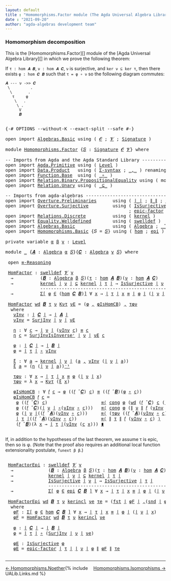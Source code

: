 ```yaml
---
layout: default
title : "Homomorphisms.Factor module (The Agda Universal Algebra Library)"
date : "2021-09-20"
author: "agda-algebras development team"
---
```


### <a id="homomorphism-decomposition">Homomorphism decomposition</a>

This is the [Homomorphisms.Factor][] module of the [Agda Universal Algebra Library][] in which we prove the following theorem:

If `τ : hom 𝑨 𝑩`, `ν : hom 𝑨 𝑪`, `ν` is surjective, and `ker ν ⊆ ker τ`, then there exists `φ : hom 𝑪 𝑩` such that `τ = φ ∘ ν` so the following diagram commutes:

```
𝑨 --- ν ->> 𝑪
 \         .
  \       .
   τ     φ
    \   .
     \ .
      V
      𝑩
```

<pre class="Agda">

<a id="632" class="Symbol">{-#</a> <a id="636" class="Keyword">OPTIONS</a> <a id="644" class="Pragma">--without-K</a> <a id="656" class="Pragma">--exact-split</a> <a id="670" class="Pragma">--safe</a> <a id="677" class="Symbol">#-}</a>

<a id="682" class="Keyword">open</a> <a id="687" class="Keyword">import</a> <a id="694" href="Algebras.Basic.html" class="Module">Algebras.Basic</a> <a id="709" class="Keyword">using</a> <a id="715" class="Symbol">(</a> <a id="717" href="Algebras.Basic.html#1130" class="Generalizable">𝓞</a> <a id="719" class="Symbol">;</a> <a id="721" href="Algebras.Basic.html#1132" class="Generalizable">𝓥</a> <a id="723" class="Symbol">;</a> <a id="725" href="Algebras.Basic.html#3858" class="Function">Signature</a> <a id="735" class="Symbol">)</a>

<a id="738" class="Keyword">module</a> <a id="745" href="Homomorphisms.Factor.html" class="Module">Homomorphisms.Factor</a> <a id="766" class="Symbol">{</a><a id="767" href="Homomorphisms.Factor.html#767" class="Bound">𝑆</a> <a id="769" class="Symbol">:</a> <a id="771" href="Algebras.Basic.html#3858" class="Function">Signature</a> <a id="781" href="Algebras.Basic.html#1130" class="Generalizable">𝓞</a> <a id="783" href="Algebras.Basic.html#1132" class="Generalizable">𝓥</a><a id="784" class="Symbol">}</a> <a id="786" class="Keyword">where</a>

<a id="793" class="Comment">-- Imports from Agda and the Agda Standard Library ---------------------------------------</a>
<a id="884" class="Keyword">open</a> <a id="889" class="Keyword">import</a> <a id="896" href="Agda.Primitive.html" class="Module">Agda.Primitive</a> <a id="911" class="Keyword">using</a> <a id="917" class="Symbol">(</a> <a id="919" href="Agda.Primitive.html#597" class="Postulate">Level</a> <a id="925" class="Symbol">)</a>
<a id="927" class="Keyword">open</a> <a id="932" class="Keyword">import</a> <a id="939" href="Data.Product.html" class="Module">Data.Product</a>   <a id="954" class="Keyword">using</a> <a id="960" class="Symbol">(</a> <a id="962" href="Data.Product.html#916" class="Function">Σ-syntax</a> <a id="971" class="Symbol">;</a> <a id="973" href="Agda.Builtin.Sigma.html#236" class="InductiveConstructor Operator">_,_</a> <a id="977" class="Symbol">)</a> <a id="979" class="Keyword">renaming</a> <a id="988" class="Symbol">(</a><a id="989" href="Agda.Builtin.Sigma.html#252" class="Field">proj₁</a> <a id="995" class="Symbol">to</a> <a id="998" class="Field">fst</a> <a id="1002" class="Symbol">;</a> <a id="1004" href="Agda.Builtin.Sigma.html#264" class="Field">proj₂</a> <a id="1010" class="Symbol">to</a> <a id="1013" class="Field">snd</a><a id="1016" class="Symbol">)</a>
<a id="1018" class="Keyword">open</a> <a id="1023" class="Keyword">import</a> <a id="1030" href="Function.Base.html" class="Module">Function.Base</a>  <a id="1045" class="Keyword">using</a> <a id="1051" class="Symbol">(</a> <a id="1053" href="Function.Base.html#1031" class="Function Operator">_∘_</a> <a id="1057" class="Symbol">)</a>
<a id="1059" class="Keyword">open</a> <a id="1064" class="Keyword">import</a> <a id="1071" href="Relation.Binary.PropositionalEquality.html" class="Module">Relation.Binary.PropositionalEquality</a> <a id="1109" class="Keyword">using</a> <a id="1115" class="Symbol">(</a> <a id="1117" class="Keyword">module</a> <a id="1124" href="Relation.Binary.PropositionalEquality.Core.html#2708" class="Module">≡-Reasoning</a> <a id="1136" class="Symbol">;</a> <a id="1138" href="Agda.Builtin.Equality.html#151" class="Datatype Operator">_≡_</a> <a id="1142" class="Symbol">;</a> <a id="1144" href="Relation.Binary.PropositionalEquality.Core.html#1130" class="Function">cong</a> <a id="1149" class="Symbol">)</a>
<a id="1151" class="Keyword">open</a> <a id="1156" class="Keyword">import</a> <a id="1163" href="Relation.Unary.html" class="Module">Relation.Unary</a> <a id="1178" class="Keyword">using</a> <a id="1184" class="Symbol">(</a> <a id="1186" href="Relation.Unary.html#1742" class="Function Operator">_⊆_</a> <a id="1190" class="Symbol">)</a>

<a id="1193" class="Comment">-- Imports from agda-algebras --------------------------------------------------------------</a>
<a id="1286" class="Keyword">open</a> <a id="1291" class="Keyword">import</a> <a id="1298" href="Overture.Preliminaries.html" class="Module">Overture.Preliminaries</a>      <a id="1326" class="Keyword">using</a> <a id="1332" class="Symbol">(</a> <a id="1334" href="Overture.Preliminaries.html#4383" class="Function Operator">∣_∣</a> <a id="1338" class="Symbol">;</a> <a id="1340" href="Overture.Preliminaries.html#4421" class="Function Operator">∥_∥</a> <a id="1344" class="Symbol">;</a> <a id="1346" href="Overture.Preliminaries.html#5086" class="Function Operator">_⁻¹</a> <a id="1350" class="Symbol">)</a>
<a id="1352" class="Keyword">open</a> <a id="1357" class="Keyword">import</a> <a id="1364" href="Overture.Surjective.html" class="Module">Overture.Surjective</a>         <a id="1392" class="Keyword">using</a> <a id="1398" class="Symbol">(</a> <a id="1400" href="Overture.Surjective.html#1391" class="Function">IsSurjective</a> <a id="1413" class="Symbol">;</a> <a id="1415" href="Overture.Surjective.html#1645" class="Function">SurjInv</a> <a id="1423" class="Symbol">;</a> <a id="1425" href="Overture.Surjective.html#1955" class="Function">SurjInvIsInverseʳ</a>
                                              <a id="1489" class="Symbol">;</a> <a id="1491" href="Overture.Surjective.html#2156" class="Function">epic-factor</a> <a id="1503" class="Symbol">)</a>
<a id="1505" class="Keyword">open</a> <a id="1510" class="Keyword">import</a> <a id="1517" href="Relations.Discrete.html" class="Module">Relations.Discrete</a>          <a id="1545" class="Keyword">using</a> <a id="1551" class="Symbol">(</a> <a id="1553" href="Relations.Discrete.html#4514" class="Function">kernel</a> <a id="1560" class="Symbol">)</a>
<a id="1562" class="Keyword">open</a> <a id="1567" class="Keyword">import</a> <a id="1574" href="Equality.Welldefined.html" class="Module">Equality.Welldefined</a>        <a id="1602" class="Keyword">using</a> <a id="1608" class="Symbol">(</a> <a id="1610" href="Equality.Welldefined.html#2646" class="Function">swelldef</a> <a id="1619" class="Symbol">)</a>
<a id="1621" class="Keyword">open</a> <a id="1626" class="Keyword">import</a> <a id="1633" href="Algebras.Basic.html" class="Module">Algebras.Basic</a>              <a id="1661" class="Keyword">using</a> <a id="1667" class="Symbol">(</a> <a id="1669" href="Algebras.Basic.html#6222" class="Function">Algebra</a> <a id="1677" class="Symbol">;</a> <a id="1679" href="Algebras.Basic.html#9397" class="Function Operator">_̂_</a><a id="1682" class="Symbol">)</a>
<a id="1684" class="Keyword">open</a> <a id="1689" class="Keyword">import</a> <a id="1696" href="Homomorphisms.Basic.html" class="Module">Homomorphisms.Basic</a> <a id="1716" class="Symbol">{</a><a id="1717" class="Argument">𝑆</a> <a id="1719" class="Symbol">=</a> <a id="1721" href="Homomorphisms.Factor.html#767" class="Bound">𝑆</a><a id="1722" class="Symbol">}</a> <a id="1724" class="Keyword">using</a> <a id="1730" class="Symbol">(</a> <a id="1732" href="Homomorphisms.Basic.html#2647" class="Function">hom</a> <a id="1736" class="Symbol">;</a> <a id="1738" href="Homomorphisms.Basic.html#4291" class="Function">epi</a> <a id="1742" class="Symbol">)</a>

<a id="1745" class="Keyword">private</a> <a id="1753" class="Keyword">variable</a> <a id="1762" href="Homomorphisms.Factor.html#1762" class="Generalizable">α</a> <a id="1764" href="Homomorphisms.Factor.html#1764" class="Generalizable">β</a> <a id="1766" href="Homomorphisms.Factor.html#1766" class="Generalizable">γ</a> <a id="1768" class="Symbol">:</a> <a id="1770" href="Agda.Primitive.html#597" class="Postulate">Level</a>

<a id="1777" class="Keyword">module</a> <a id="1784" href="Homomorphisms.Factor.html#1784" class="Module">_</a> <a id="1786" class="Symbol">{</a><a id="1787" href="Homomorphisms.Factor.html#1787" class="Bound">𝑨</a> <a id="1789" class="Symbol">:</a> <a id="1791" href="Algebras.Basic.html#6222" class="Function">Algebra</a> <a id="1799" href="Homomorphisms.Factor.html#1762" class="Generalizable">α</a> <a id="1801" href="Homomorphisms.Factor.html#767" class="Bound">𝑆</a><a id="1802" class="Symbol">}{</a><a id="1804" href="Homomorphisms.Factor.html#1804" class="Bound">𝑪</a> <a id="1806" class="Symbol">:</a> <a id="1808" href="Algebras.Basic.html#6222" class="Function">Algebra</a> <a id="1816" href="Homomorphisms.Factor.html#1766" class="Generalizable">γ</a> <a id="1818" href="Homomorphisms.Factor.html#767" class="Bound">𝑆</a><a id="1819" class="Symbol">}</a> <a id="1821" class="Keyword">where</a>

 <a id="1829" class="Keyword">open</a> <a id="1834" href="Relation.Binary.PropositionalEquality.Core.html#2708" class="Module">≡-Reasoning</a>

 <a id="1848" href="Homomorphisms.Factor.html#1848" class="Function">HomFactor</a> <a id="1858" class="Symbol">:</a> <a id="1860" href="Equality.Welldefined.html#2646" class="Function">swelldef</a> <a id="1869" href="Homomorphisms.Factor.html#783" class="Bound">𝓥</a> <a id="1871" href="Homomorphisms.Factor.html#1816" class="Bound">γ</a>
  <a id="1875" class="Symbol">→</a>          <a id="1886" class="Symbol">(</a><a id="1887" href="Homomorphisms.Factor.html#1887" class="Bound">𝑩</a> <a id="1889" class="Symbol">:</a> <a id="1891" href="Algebras.Basic.html#6222" class="Function">Algebra</a> <a id="1899" href="Homomorphisms.Factor.html#1764" class="Generalizable">β</a> <a id="1901" href="Homomorphisms.Factor.html#767" class="Bound">𝑆</a><a id="1902" class="Symbol">)(</a><a id="1904" href="Homomorphisms.Factor.html#1904" class="Bound">τ</a> <a id="1906" class="Symbol">:</a> <a id="1908" href="Homomorphisms.Basic.html#2647" class="Function">hom</a> <a id="1912" href="Homomorphisms.Factor.html#1787" class="Bound">𝑨</a> <a id="1914" href="Homomorphisms.Factor.html#1887" class="Bound">𝑩</a><a id="1915" class="Symbol">)(</a><a id="1917" href="Homomorphisms.Factor.html#1917" class="Bound">ν</a> <a id="1919" class="Symbol">:</a> <a id="1921" href="Homomorphisms.Basic.html#2647" class="Function">hom</a> <a id="1925" href="Homomorphisms.Factor.html#1787" class="Bound">𝑨</a> <a id="1927" href="Homomorphisms.Factor.html#1804" class="Bound">𝑪</a><a id="1928" class="Symbol">)</a>
  <a id="1932" class="Symbol">→</a>          <a id="1943" href="Relations.Discrete.html#4514" class="Function">kernel</a> <a id="1950" href="Overture.Preliminaries.html#4383" class="Function Operator">∣</a> <a id="1952" href="Homomorphisms.Factor.html#1917" class="Bound">ν</a> <a id="1954" href="Overture.Preliminaries.html#4383" class="Function Operator">∣</a> <a id="1956" href="Relation.Unary.html#1742" class="Function Operator">⊆</a> <a id="1958" href="Relations.Discrete.html#4514" class="Function">kernel</a> <a id="1965" href="Overture.Preliminaries.html#4383" class="Function Operator">∣</a> <a id="1967" href="Homomorphisms.Factor.html#1904" class="Bound">τ</a> <a id="1969" href="Overture.Preliminaries.html#4383" class="Function Operator">∣</a> <a id="1971" class="Symbol">→</a> <a id="1973" href="Overture.Surjective.html#1391" class="Function">IsSurjective</a> <a id="1986" href="Overture.Preliminaries.html#4383" class="Function Operator">∣</a> <a id="1988" href="Homomorphisms.Factor.html#1917" class="Bound">ν</a> <a id="1990" href="Overture.Preliminaries.html#4383" class="Function Operator">∣</a>
             <a id="2005" class="Comment">--------------------------------------------------</a>
  <a id="2058" class="Symbol">→</a>          <a id="2069" href="Data.Product.html#916" class="Function">Σ[</a> <a id="2072" href="Homomorphisms.Factor.html#2072" class="Bound">φ</a> <a id="2074" href="Data.Product.html#916" class="Function">∈</a> <a id="2076" class="Symbol">(</a><a id="2077" href="Homomorphisms.Basic.html#2647" class="Function">hom</a> <a id="2081" href="Homomorphisms.Factor.html#1804" class="Bound">𝑪</a> <a id="2083" href="Homomorphisms.Factor.html#1887" class="Bound">𝑩</a><a id="2084" class="Symbol">)</a><a id="2085" href="Data.Product.html#916" class="Function">]</a> <a id="2087" class="Symbol">∀</a> <a id="2089" href="Homomorphisms.Factor.html#2089" class="Bound">x</a> <a id="2091" class="Symbol">→</a> <a id="2093" href="Overture.Preliminaries.html#4383" class="Function Operator">∣</a> <a id="2095" href="Homomorphisms.Factor.html#1904" class="Bound">τ</a> <a id="2097" href="Overture.Preliminaries.html#4383" class="Function Operator">∣</a> <a id="2099" href="Homomorphisms.Factor.html#2089" class="Bound">x</a> <a id="2101" href="Agda.Builtin.Equality.html#151" class="Datatype Operator">≡</a> <a id="2103" href="Overture.Preliminaries.html#4383" class="Function Operator">∣</a> <a id="2105" href="Homomorphisms.Factor.html#2072" class="Bound">φ</a> <a id="2107" href="Overture.Preliminaries.html#4383" class="Function Operator">∣</a> <a id="2109" class="Symbol">(</a><a id="2110" href="Overture.Preliminaries.html#4383" class="Function Operator">∣</a> <a id="2112" href="Homomorphisms.Factor.html#1917" class="Bound">ν</a> <a id="2114" href="Overture.Preliminaries.html#4383" class="Function Operator">∣</a> <a id="2116" href="Homomorphisms.Factor.html#2089" class="Bound">x</a><a id="2117" class="Symbol">)</a>

 <a id="2121" href="Homomorphisms.Factor.html#1848" class="Function">HomFactor</a> <a id="2131" href="Homomorphisms.Factor.html#2131" class="Bound">wd</a> <a id="2134" href="Homomorphisms.Factor.html#2134" class="Bound">𝑩</a> <a id="2136" href="Homomorphisms.Factor.html#2136" class="Bound">τ</a> <a id="2138" href="Homomorphisms.Factor.html#2138" class="Bound">ν</a> <a id="2140" href="Homomorphisms.Factor.html#2140" class="Bound">Kντ</a> <a id="2144" href="Homomorphisms.Factor.html#2144" class="Bound">νE</a> <a id="2147" class="Symbol">=</a> <a id="2149" class="Symbol">(</a><a id="2150" href="Homomorphisms.Factor.html#2304" class="Function">φ</a> <a id="2152" href="Agda.Builtin.Sigma.html#236" class="InductiveConstructor Operator">,</a> <a id="2154" href="Homomorphisms.Factor.html#2482" class="Function">φIsHomCB</a><a id="2162" class="Symbol">)</a> <a id="2164" href="Agda.Builtin.Sigma.html#236" class="InductiveConstructor Operator">,</a> <a id="2166" href="Homomorphisms.Factor.html#2419" class="Function">τφν</a>
  <a id="2172" class="Keyword">where</a>
   <a id="2181" href="Homomorphisms.Factor.html#2181" class="Function">νInv</a> <a id="2186" class="Symbol">:</a> <a id="2188" href="Overture.Preliminaries.html#4383" class="Function Operator">∣</a> <a id="2190" href="Homomorphisms.Factor.html#1804" class="Bound">𝑪</a> <a id="2192" href="Overture.Preliminaries.html#4383" class="Function Operator">∣</a> <a id="2194" class="Symbol">→</a> <a id="2196" href="Overture.Preliminaries.html#4383" class="Function Operator">∣</a> <a id="2198" href="Homomorphisms.Factor.html#1787" class="Bound">𝑨</a> <a id="2200" href="Overture.Preliminaries.html#4383" class="Function Operator">∣</a>
   <a id="2205" href="Homomorphisms.Factor.html#2181" class="Function">νInv</a> <a id="2210" class="Symbol">=</a> <a id="2212" href="Overture.Surjective.html#1645" class="Function">SurjInv</a> <a id="2220" href="Overture.Preliminaries.html#4383" class="Function Operator">∣</a> <a id="2222" href="Homomorphisms.Factor.html#2138" class="Bound">ν</a> <a id="2224" href="Overture.Preliminaries.html#4383" class="Function Operator">∣</a> <a id="2226" href="Homomorphisms.Factor.html#2144" class="Bound">νE</a>

   <a id="2233" href="Homomorphisms.Factor.html#2233" class="Function">η</a> <a id="2235" class="Symbol">:</a> <a id="2237" class="Symbol">∀</a> <a id="2239" href="Homomorphisms.Factor.html#2239" class="Bound">c</a> <a id="2241" class="Symbol">→</a> <a id="2243" href="Overture.Preliminaries.html#4383" class="Function Operator">∣</a> <a id="2245" href="Homomorphisms.Factor.html#2138" class="Bound">ν</a> <a id="2247" href="Overture.Preliminaries.html#4383" class="Function Operator">∣</a> <a id="2249" class="Symbol">(</a><a id="2250" href="Homomorphisms.Factor.html#2181" class="Function">νInv</a> <a id="2255" href="Homomorphisms.Factor.html#2239" class="Bound">c</a><a id="2256" class="Symbol">)</a> <a id="2258" href="Agda.Builtin.Equality.html#151" class="Datatype Operator">≡</a> <a id="2260" href="Homomorphisms.Factor.html#2239" class="Bound">c</a>
   <a id="2265" href="Homomorphisms.Factor.html#2233" class="Function">η</a> <a id="2267" href="Homomorphisms.Factor.html#2267" class="Bound">c</a> <a id="2269" class="Symbol">=</a> <a id="2271" href="Overture.Surjective.html#1955" class="Function">SurjInvIsInverseʳ</a> <a id="2289" href="Overture.Preliminaries.html#4383" class="Function Operator">∣</a> <a id="2291" href="Homomorphisms.Factor.html#2138" class="Bound">ν</a> <a id="2293" href="Overture.Preliminaries.html#4383" class="Function Operator">∣</a> <a id="2295" href="Homomorphisms.Factor.html#2144" class="Bound">νE</a> <a id="2298" href="Homomorphisms.Factor.html#2267" class="Bound">c</a>

   <a id="2304" href="Homomorphisms.Factor.html#2304" class="Function">φ</a> <a id="2306" class="Symbol">:</a> <a id="2308" href="Overture.Preliminaries.html#4383" class="Function Operator">∣</a> <a id="2310" href="Homomorphisms.Factor.html#1804" class="Bound">𝑪</a> <a id="2312" href="Overture.Preliminaries.html#4383" class="Function Operator">∣</a> <a id="2314" class="Symbol">→</a> <a id="2316" href="Overture.Preliminaries.html#4383" class="Function Operator">∣</a> <a id="2318" href="Homomorphisms.Factor.html#2134" class="Bound">𝑩</a> <a id="2320" href="Overture.Preliminaries.html#4383" class="Function Operator">∣</a>
   <a id="2325" href="Homomorphisms.Factor.html#2304" class="Function">φ</a> <a id="2327" class="Symbol">=</a> <a id="2329" href="Overture.Preliminaries.html#4383" class="Function Operator">∣</a> <a id="2331" href="Homomorphisms.Factor.html#2136" class="Bound">τ</a> <a id="2333" href="Overture.Preliminaries.html#4383" class="Function Operator">∣</a> <a id="2335" href="Function.Base.html#1031" class="Function Operator">∘</a> <a id="2337" href="Homomorphisms.Factor.html#2181" class="Function">νInv</a>

   <a id="2346" href="Homomorphisms.Factor.html#2346" class="Function">ξ</a> <a id="2348" class="Symbol">:</a> <a id="2350" class="Symbol">∀</a> <a id="2352" href="Homomorphisms.Factor.html#2352" class="Bound">a</a> <a id="2354" class="Symbol">→</a> <a id="2356" href="Relations.Discrete.html#4514" class="Function">kernel</a> <a id="2363" href="Overture.Preliminaries.html#4383" class="Function Operator">∣</a> <a id="2365" href="Homomorphisms.Factor.html#2138" class="Bound">ν</a> <a id="2367" href="Overture.Preliminaries.html#4383" class="Function Operator">∣</a> <a id="2369" class="Symbol">(</a><a id="2370" href="Homomorphisms.Factor.html#2352" class="Bound">a</a> <a id="2372" href="Agda.Builtin.Sigma.html#236" class="InductiveConstructor Operator">,</a> <a id="2374" href="Homomorphisms.Factor.html#2181" class="Function">νInv</a> <a id="2379" class="Symbol">(</a><a id="2380" href="Overture.Preliminaries.html#4383" class="Function Operator">∣</a> <a id="2382" href="Homomorphisms.Factor.html#2138" class="Bound">ν</a> <a id="2384" href="Overture.Preliminaries.html#4383" class="Function Operator">∣</a> <a id="2386" href="Homomorphisms.Factor.html#2352" class="Bound">a</a><a id="2387" class="Symbol">))</a>
   <a id="2393" href="Homomorphisms.Factor.html#2346" class="Function">ξ</a> <a id="2395" href="Homomorphisms.Factor.html#2395" class="Bound">a</a> <a id="2397" class="Symbol">=</a> <a id="2399" class="Symbol">(</a><a id="2400" href="Homomorphisms.Factor.html#2233" class="Function">η</a> <a id="2402" class="Symbol">(</a><a id="2403" href="Overture.Preliminaries.html#4383" class="Function Operator">∣</a> <a id="2405" href="Homomorphisms.Factor.html#2138" class="Bound">ν</a> <a id="2407" href="Overture.Preliminaries.html#4383" class="Function Operator">∣</a> <a id="2409" href="Homomorphisms.Factor.html#2395" class="Bound">a</a><a id="2410" class="Symbol">))</a><a id="2412" href="Overture.Preliminaries.html#5086" class="Function Operator">⁻¹</a>

   <a id="2419" href="Homomorphisms.Factor.html#2419" class="Function">τφν</a> <a id="2423" class="Symbol">:</a> <a id="2425" class="Symbol">∀</a> <a id="2427" href="Homomorphisms.Factor.html#2427" class="Bound">x</a> <a id="2429" class="Symbol">→</a> <a id="2431" href="Overture.Preliminaries.html#4383" class="Function Operator">∣</a> <a id="2433" href="Homomorphisms.Factor.html#2136" class="Bound">τ</a> <a id="2435" href="Overture.Preliminaries.html#4383" class="Function Operator">∣</a> <a id="2437" href="Homomorphisms.Factor.html#2427" class="Bound">x</a> <a id="2439" href="Agda.Builtin.Equality.html#151" class="Datatype Operator">≡</a> <a id="2441" href="Homomorphisms.Factor.html#2304" class="Function">φ</a> <a id="2443" class="Symbol">(</a><a id="2444" href="Overture.Preliminaries.html#4383" class="Function Operator">∣</a> <a id="2446" href="Homomorphisms.Factor.html#2138" class="Bound">ν</a> <a id="2448" href="Overture.Preliminaries.html#4383" class="Function Operator">∣</a> <a id="2450" href="Homomorphisms.Factor.html#2427" class="Bound">x</a><a id="2451" class="Symbol">)</a>
   <a id="2456" href="Homomorphisms.Factor.html#2419" class="Function">τφν</a> <a id="2460" class="Symbol">=</a> <a id="2462" class="Symbol">λ</a> <a id="2464" href="Homomorphisms.Factor.html#2464" class="Bound">x</a> <a id="2466" class="Symbol">→</a> <a id="2468" href="Homomorphisms.Factor.html#2140" class="Bound">Kντ</a> <a id="2472" class="Symbol">(</a><a id="2473" href="Homomorphisms.Factor.html#2346" class="Function">ξ</a> <a id="2475" href="Homomorphisms.Factor.html#2464" class="Bound">x</a><a id="2476" class="Symbol">)</a>

   <a id="2482" href="Homomorphisms.Factor.html#2482" class="Function">φIsHomCB</a> <a id="2491" class="Symbol">:</a> <a id="2493" class="Symbol">∀</a> <a id="2495" href="Homomorphisms.Factor.html#2495" class="Bound">𝑓</a> <a id="2497" href="Homomorphisms.Factor.html#2497" class="Bound">c</a> <a id="2499" class="Symbol">→</a> <a id="2501" href="Homomorphisms.Factor.html#2304" class="Function">φ</a> <a id="2503" class="Symbol">((</a><a id="2505" href="Homomorphisms.Factor.html#2495" class="Bound">𝑓</a> <a id="2507" href="Algebras.Basic.html#9397" class="Function Operator">̂</a> <a id="2509" href="Homomorphisms.Factor.html#1804" class="Bound">𝑪</a><a id="2510" class="Symbol">)</a> <a id="2512" href="Homomorphisms.Factor.html#2497" class="Bound">c</a><a id="2513" class="Symbol">)</a> <a id="2515" href="Agda.Builtin.Equality.html#151" class="Datatype Operator">≡</a> <a id="2517" class="Symbol">((</a><a id="2519" href="Homomorphisms.Factor.html#2495" class="Bound">𝑓</a> <a id="2521" href="Algebras.Basic.html#9397" class="Function Operator">̂</a> <a id="2523" href="Homomorphisms.Factor.html#2134" class="Bound">𝑩</a><a id="2524" class="Symbol">)(</a><a id="2526" href="Homomorphisms.Factor.html#2304" class="Function">φ</a> <a id="2528" href="Function.Base.html#1031" class="Function Operator">∘</a> <a id="2530" href="Homomorphisms.Factor.html#2497" class="Bound">c</a><a id="2531" class="Symbol">))</a>
   <a id="2537" href="Homomorphisms.Factor.html#2482" class="Function">φIsHomCB</a> <a id="2546" href="Homomorphisms.Factor.html#2546" class="Bound">𝑓</a> <a id="2548" href="Homomorphisms.Factor.html#2548" class="Bound">c</a> <a id="2550" class="Symbol">=</a>
    <a id="2556" href="Homomorphisms.Factor.html#2304" class="Function">φ</a> <a id="2558" class="Symbol">((</a><a id="2560" href="Homomorphisms.Factor.html#2546" class="Bound">𝑓</a> <a id="2562" href="Algebras.Basic.html#9397" class="Function Operator">̂</a> <a id="2564" href="Homomorphisms.Factor.html#1804" class="Bound">𝑪</a><a id="2565" class="Symbol">)</a> <a id="2567" href="Homomorphisms.Factor.html#2548" class="Bound">c</a><a id="2568" class="Symbol">)</a>                    <a id="2589" href="Relation.Binary.PropositionalEquality.Core.html#2923" class="Function">≡⟨</a> <a id="2592" href="Relation.Binary.PropositionalEquality.Core.html#1130" class="Function">cong</a> <a id="2597" href="Homomorphisms.Factor.html#2304" class="Function">φ</a> <a id="2599" class="Symbol">(</a><a id="2600" href="Homomorphisms.Factor.html#2131" class="Bound">wd</a> <a id="2603" class="Symbol">(</a><a id="2604" href="Homomorphisms.Factor.html#2546" class="Bound">𝑓</a> <a id="2606" href="Algebras.Basic.html#9397" class="Function Operator">̂</a> <a id="2608" href="Homomorphisms.Factor.html#1804" class="Bound">𝑪</a><a id="2609" class="Symbol">)</a> <a id="2611" href="Homomorphisms.Factor.html#2548" class="Bound">c</a> <a id="2613" class="Symbol">(</a><a id="2614" href="Overture.Preliminaries.html#4383" class="Function Operator">∣</a> <a id="2616" href="Homomorphisms.Factor.html#2138" class="Bound">ν</a> <a id="2618" href="Overture.Preliminaries.html#4383" class="Function Operator">∣</a> <a id="2620" href="Function.Base.html#1031" class="Function Operator">∘</a> <a id="2622" class="Symbol">(</a><a id="2623" href="Homomorphisms.Factor.html#2181" class="Function">νInv</a> <a id="2628" href="Function.Base.html#1031" class="Function Operator">∘</a> <a id="2630" href="Homomorphisms.Factor.html#2548" class="Bound">c</a><a id="2631" class="Symbol">))</a> <a id="2634" class="Symbol">(λ</a> <a id="2637" href="Homomorphisms.Factor.html#2637" class="Bound">i</a> <a id="2639" class="Symbol">→</a> <a id="2641" class="Symbol">(</a><a id="2642" href="Homomorphisms.Factor.html#2233" class="Function">η</a> <a id="2644" class="Symbol">(</a><a id="2645" href="Homomorphisms.Factor.html#2548" class="Bound">c</a> <a id="2647" href="Homomorphisms.Factor.html#2637" class="Bound">i</a><a id="2648" class="Symbol">))</a><a id="2650" href="Overture.Preliminaries.html#5086" class="Function Operator">⁻¹</a><a id="2652" class="Symbol">))</a><a id="2654" href="Relation.Binary.PropositionalEquality.Core.html#2923" class="Function">⟩</a>
    <a id="2660" href="Homomorphisms.Factor.html#2304" class="Function">φ</a> <a id="2662" class="Symbol">((</a><a id="2664" href="Homomorphisms.Factor.html#2546" class="Bound">𝑓</a> <a id="2666" href="Algebras.Basic.html#9397" class="Function Operator">̂</a> <a id="2668" href="Homomorphisms.Factor.html#1804" class="Bound">𝑪</a><a id="2669" class="Symbol">)(</a><a id="2671" href="Overture.Preliminaries.html#4383" class="Function Operator">∣</a> <a id="2673" href="Homomorphisms.Factor.html#2138" class="Bound">ν</a> <a id="2675" href="Overture.Preliminaries.html#4383" class="Function Operator">∣</a> <a id="2677" href="Function.Base.html#1031" class="Function Operator">∘</a><a id="2678" class="Symbol">(</a><a id="2679" href="Homomorphisms.Factor.html#2181" class="Function">νInv</a> <a id="2684" href="Function.Base.html#1031" class="Function Operator">∘</a> <a id="2686" href="Homomorphisms.Factor.html#2548" class="Bound">c</a><a id="2687" class="Symbol">)))</a>   <a id="2693" href="Relation.Binary.PropositionalEquality.Core.html#2923" class="Function">≡⟨</a> <a id="2696" href="Relation.Binary.PropositionalEquality.Core.html#1130" class="Function">cong</a> <a id="2701" href="Homomorphisms.Factor.html#2304" class="Function">φ</a> <a id="2703" class="Symbol">(</a><a id="2704" href="Overture.Preliminaries.html#4421" class="Function Operator">∥</a> <a id="2706" href="Homomorphisms.Factor.html#2138" class="Bound">ν</a> <a id="2708" href="Overture.Preliminaries.html#4421" class="Function Operator">∥</a> <a id="2710" href="Homomorphisms.Factor.html#2546" class="Bound">𝑓</a> <a id="2712" class="Symbol">(</a><a id="2713" href="Homomorphisms.Factor.html#2181" class="Function">νInv</a> <a id="2718" href="Function.Base.html#1031" class="Function Operator">∘</a> <a id="2720" href="Homomorphisms.Factor.html#2548" class="Bound">c</a><a id="2721" class="Symbol">))</a><a id="2723" href="Overture.Preliminaries.html#5086" class="Function Operator">⁻¹</a> <a id="2726" href="Relation.Binary.PropositionalEquality.Core.html#2923" class="Function">⟩</a>
    <a id="2732" href="Homomorphisms.Factor.html#2304" class="Function">φ</a> <a id="2734" class="Symbol">(</a><a id="2735" href="Overture.Preliminaries.html#4383" class="Function Operator">∣</a> <a id="2737" href="Homomorphisms.Factor.html#2138" class="Bound">ν</a> <a id="2739" href="Overture.Preliminaries.html#4383" class="Function Operator">∣</a><a id="2740" class="Symbol">((</a><a id="2742" href="Homomorphisms.Factor.html#2546" class="Bound">𝑓</a> <a id="2744" href="Algebras.Basic.html#9397" class="Function Operator">̂</a> <a id="2746" href="Homomorphisms.Factor.html#1787" class="Bound">𝑨</a><a id="2747" class="Symbol">)(</a><a id="2749" href="Homomorphisms.Factor.html#2181" class="Function">νInv</a> <a id="2754" href="Function.Base.html#1031" class="Function Operator">∘</a> <a id="2756" href="Homomorphisms.Factor.html#2548" class="Bound">c</a><a id="2757" class="Symbol">)))</a>     <a id="2765" href="Relation.Binary.PropositionalEquality.Core.html#2923" class="Function">≡⟨</a> <a id="2768" class="Symbol">(</a><a id="2769" href="Homomorphisms.Factor.html#2419" class="Function">τφν</a> <a id="2773" class="Symbol">((</a><a id="2775" href="Homomorphisms.Factor.html#2546" class="Bound">𝑓</a> <a id="2777" href="Algebras.Basic.html#9397" class="Function Operator">̂</a> <a id="2779" href="Homomorphisms.Factor.html#1787" class="Bound">𝑨</a><a id="2780" class="Symbol">)(</a><a id="2782" href="Homomorphisms.Factor.html#2181" class="Function">νInv</a> <a id="2787" href="Function.Base.html#1031" class="Function Operator">∘</a> <a id="2789" href="Homomorphisms.Factor.html#2548" class="Bound">c</a><a id="2790" class="Symbol">)))</a><a id="2793" href="Overture.Preliminaries.html#5086" class="Function Operator">⁻¹</a> <a id="2796" href="Relation.Binary.PropositionalEquality.Core.html#2923" class="Function">⟩</a>
    <a id="2802" href="Overture.Preliminaries.html#4383" class="Function Operator">∣</a> <a id="2804" href="Homomorphisms.Factor.html#2136" class="Bound">τ</a> <a id="2806" href="Overture.Preliminaries.html#4383" class="Function Operator">∣</a><a id="2807" class="Symbol">((</a><a id="2809" href="Homomorphisms.Factor.html#2546" class="Bound">𝑓</a> <a id="2811" href="Algebras.Basic.html#9397" class="Function Operator">̂</a> <a id="2813" href="Homomorphisms.Factor.html#1787" class="Bound">𝑨</a><a id="2814" class="Symbol">)(</a><a id="2816" href="Homomorphisms.Factor.html#2181" class="Function">νInv</a> <a id="2821" href="Function.Base.html#1031" class="Function Operator">∘</a> <a id="2823" href="Homomorphisms.Factor.html#2548" class="Bound">c</a><a id="2824" class="Symbol">))</a>         <a id="2835" href="Relation.Binary.PropositionalEquality.Core.html#2923" class="Function">≡⟨</a> <a id="2838" href="Overture.Preliminaries.html#4421" class="Function Operator">∥</a> <a id="2840" href="Homomorphisms.Factor.html#2136" class="Bound">τ</a> <a id="2842" href="Overture.Preliminaries.html#4421" class="Function Operator">∥</a> <a id="2844" href="Homomorphisms.Factor.html#2546" class="Bound">𝑓</a> <a id="2846" class="Symbol">(</a><a id="2847" href="Homomorphisms.Factor.html#2181" class="Function">νInv</a> <a id="2852" href="Function.Base.html#1031" class="Function Operator">∘</a> <a id="2854" href="Homomorphisms.Factor.html#2548" class="Bound">c</a><a id="2855" class="Symbol">)</a> <a id="2857" href="Relation.Binary.PropositionalEquality.Core.html#2923" class="Function">⟩</a>
    <a id="2863" class="Symbol">(</a><a id="2864" href="Homomorphisms.Factor.html#2546" class="Bound">𝑓</a> <a id="2866" href="Algebras.Basic.html#9397" class="Function Operator">̂</a> <a id="2868" href="Homomorphisms.Factor.html#2134" class="Bound">𝑩</a><a id="2869" class="Symbol">)(λ</a> <a id="2873" href="Homomorphisms.Factor.html#2873" class="Bound">x</a> <a id="2875" class="Symbol">→</a> <a id="2877" href="Overture.Preliminaries.html#4383" class="Function Operator">∣</a> <a id="2879" href="Homomorphisms.Factor.html#2136" class="Bound">τ</a> <a id="2881" href="Overture.Preliminaries.html#4383" class="Function Operator">∣</a><a id="2882" class="Symbol">(</a><a id="2883" href="Homomorphisms.Factor.html#2181" class="Function">νInv</a> <a id="2888" class="Symbol">(</a><a id="2889" href="Homomorphisms.Factor.html#2548" class="Bound">c</a> <a id="2891" href="Homomorphisms.Factor.html#2873" class="Bound">x</a><a id="2892" class="Symbol">)))</a> <a id="2896" href="Relation.Binary.PropositionalEquality.Core.html#3105" class="Function Operator">∎</a>

</pre>

If, in addition to the hypotheses of the last theorem, we assume τ is epic, then so is φ. (Note that the proof also requires an additional local function extensionality postulate, `funext β β`.)

<pre class="Agda">

 <a id="3122" href="Homomorphisms.Factor.html#3122" class="Function">HomFactorEpi</a> <a id="3135" class="Symbol">:</a> <a id="3137" href="Equality.Welldefined.html#2646" class="Function">swelldef</a> <a id="3146" href="Homomorphisms.Factor.html#783" class="Bound">𝓥</a> <a id="3148" href="Homomorphisms.Factor.html#1816" class="Bound">γ</a>
  <a id="3152" class="Symbol">→</a>             <a id="3166" class="Symbol">(</a><a id="3167" href="Homomorphisms.Factor.html#3167" class="Bound">𝑩</a> <a id="3169" class="Symbol">:</a> <a id="3171" href="Algebras.Basic.html#6222" class="Function">Algebra</a> <a id="3179" href="Homomorphisms.Factor.html#1764" class="Generalizable">β</a> <a id="3181" href="Homomorphisms.Factor.html#767" class="Bound">𝑆</a><a id="3182" class="Symbol">)(</a><a id="3184" href="Homomorphisms.Factor.html#3184" class="Bound">τ</a> <a id="3186" class="Symbol">:</a> <a id="3188" href="Homomorphisms.Basic.html#2647" class="Function">hom</a> <a id="3192" href="Homomorphisms.Factor.html#1787" class="Bound">𝑨</a> <a id="3194" href="Homomorphisms.Factor.html#3167" class="Bound">𝑩</a><a id="3195" class="Symbol">)(</a><a id="3197" href="Homomorphisms.Factor.html#3197" class="Bound">ν</a> <a id="3199" class="Symbol">:</a> <a id="3201" href="Homomorphisms.Basic.html#2647" class="Function">hom</a> <a id="3205" href="Homomorphisms.Factor.html#1787" class="Bound">𝑨</a> <a id="3207" href="Homomorphisms.Factor.html#1804" class="Bound">𝑪</a><a id="3208" class="Symbol">)</a>
  <a id="3212" class="Symbol">→</a>             <a id="3226" href="Relations.Discrete.html#4514" class="Function">kernel</a> <a id="3233" href="Overture.Preliminaries.html#4383" class="Function Operator">∣</a> <a id="3235" href="Homomorphisms.Factor.html#3197" class="Bound">ν</a> <a id="3237" href="Overture.Preliminaries.html#4383" class="Function Operator">∣</a> <a id="3239" href="Relation.Unary.html#1742" class="Function Operator">⊆</a> <a id="3241" href="Relations.Discrete.html#4514" class="Function">kernel</a> <a id="3248" href="Overture.Preliminaries.html#4383" class="Function Operator">∣</a> <a id="3250" href="Homomorphisms.Factor.html#3184" class="Bound">τ</a> <a id="3252" href="Overture.Preliminaries.html#4383" class="Function Operator">∣</a>
  <a id="3256" class="Symbol">→</a>             <a id="3270" href="Overture.Surjective.html#1391" class="Function">IsSurjective</a> <a id="3283" href="Overture.Preliminaries.html#4383" class="Function Operator">∣</a> <a id="3285" href="Homomorphisms.Factor.html#3197" class="Bound">ν</a> <a id="3287" href="Overture.Preliminaries.html#4383" class="Function Operator">∣</a> <a id="3289" class="Symbol">→</a> <a id="3291" href="Overture.Surjective.html#1391" class="Function">IsSurjective</a> <a id="3304" href="Overture.Preliminaries.html#4383" class="Function Operator">∣</a> <a id="3306" href="Homomorphisms.Factor.html#3184" class="Bound">τ</a> <a id="3308" href="Overture.Preliminaries.html#4383" class="Function Operator">∣</a>
                <a id="3326" class="Comment">---------------------------------------------</a>
  <a id="3374" class="Symbol">→</a>             <a id="3388" href="Data.Product.html#916" class="Function">Σ[</a> <a id="3391" href="Homomorphisms.Factor.html#3391" class="Bound">φ</a> <a id="3393" href="Data.Product.html#916" class="Function">∈</a> <a id="3395" href="Homomorphisms.Basic.html#4291" class="Function">epi</a> <a id="3399" href="Homomorphisms.Factor.html#1804" class="Bound">𝑪</a> <a id="3401" href="Homomorphisms.Factor.html#3167" class="Bound">𝑩</a> <a id="3403" href="Data.Product.html#916" class="Function">]</a> <a id="3405" class="Symbol">∀</a> <a id="3407" href="Homomorphisms.Factor.html#3407" class="Bound">x</a> <a id="3409" class="Symbol">→</a> <a id="3411" href="Overture.Preliminaries.html#4383" class="Function Operator">∣</a> <a id="3413" href="Homomorphisms.Factor.html#3184" class="Bound">τ</a> <a id="3415" href="Overture.Preliminaries.html#4383" class="Function Operator">∣</a> <a id="3417" href="Homomorphisms.Factor.html#3407" class="Bound">x</a> <a id="3419" href="Agda.Builtin.Equality.html#151" class="Datatype Operator">≡</a> <a id="3421" href="Overture.Preliminaries.html#4383" class="Function Operator">∣</a> <a id="3423" href="Homomorphisms.Factor.html#3391" class="Bound">φ</a> <a id="3425" href="Overture.Preliminaries.html#4383" class="Function Operator">∣</a> <a id="3427" class="Symbol">(</a><a id="3428" href="Overture.Preliminaries.html#4383" class="Function Operator">∣</a> <a id="3430" href="Homomorphisms.Factor.html#3197" class="Bound">ν</a> <a id="3432" href="Overture.Preliminaries.html#4383" class="Function Operator">∣</a> <a id="3434" href="Homomorphisms.Factor.html#3407" class="Bound">x</a><a id="3435" class="Symbol">)</a>

 <a id="3439" href="Homomorphisms.Factor.html#3122" class="Function">HomFactorEpi</a> <a id="3452" href="Homomorphisms.Factor.html#3452" class="Bound">wd</a> <a id="3455" href="Homomorphisms.Factor.html#3455" class="Bound">𝑩</a> <a id="3457" href="Homomorphisms.Factor.html#3457" class="Bound">τ</a> <a id="3459" href="Homomorphisms.Factor.html#3459" class="Bound">ν</a> <a id="3461" href="Homomorphisms.Factor.html#3461" class="Bound">kerincl</a> <a id="3469" href="Homomorphisms.Factor.html#3469" class="Bound">νe</a> <a id="3472" href="Homomorphisms.Factor.html#3472" class="Bound">τe</a> <a id="3475" class="Symbol">=</a> <a id="3477" class="Symbol">(</a><a id="3478" href="Homomorphisms.Factor.html#998" class="Field">fst</a> <a id="3482" href="Overture.Preliminaries.html#4383" class="Function Operator">∣</a> <a id="3484" href="Homomorphisms.Factor.html#3528" class="Function">φF</a> <a id="3487" href="Overture.Preliminaries.html#4383" class="Function Operator">∣</a> <a id="3489" href="Agda.Builtin.Sigma.html#236" class="InductiveConstructor Operator">,</a><a id="3490" class="Symbol">(</a><a id="3491" href="Homomorphisms.Factor.html#1013" class="Field">snd</a> <a id="3495" href="Overture.Preliminaries.html#4383" class="Function Operator">∣</a> <a id="3497" href="Homomorphisms.Factor.html#3528" class="Function">φF</a> <a id="3500" href="Overture.Preliminaries.html#4383" class="Function Operator">∣</a> <a id="3502" href="Agda.Builtin.Sigma.html#236" class="InductiveConstructor Operator">,</a> <a id="3504" href="Homomorphisms.Factor.html#3680" class="Function">φE</a><a id="3506" class="Symbol">))</a><a id="3508" href="Agda.Builtin.Sigma.html#236" class="InductiveConstructor Operator">,</a> <a id="3510" href="Overture.Preliminaries.html#4421" class="Function Operator">∥</a> <a id="3512" href="Homomorphisms.Factor.html#3528" class="Function">φF</a> <a id="3515" href="Overture.Preliminaries.html#4421" class="Function Operator">∥</a>
  <a id="3519" class="Keyword">where</a>
   <a id="3528" href="Homomorphisms.Factor.html#3528" class="Function">φF</a> <a id="3531" class="Symbol">:</a> <a id="3533" href="Data.Product.html#916" class="Function">Σ[</a> <a id="3536" href="Homomorphisms.Factor.html#3536" class="Bound">φ</a> <a id="3538" href="Data.Product.html#916" class="Function">∈</a> <a id="3540" href="Homomorphisms.Basic.html#2647" class="Function">hom</a> <a id="3544" href="Homomorphisms.Factor.html#1804" class="Bound">𝑪</a> <a id="3546" href="Homomorphisms.Factor.html#3455" class="Bound">𝑩</a> <a id="3548" href="Data.Product.html#916" class="Function">]</a> <a id="3550" class="Symbol">∀</a> <a id="3552" href="Homomorphisms.Factor.html#3552" class="Bound">x</a> <a id="3554" class="Symbol">→</a> <a id="3556" href="Overture.Preliminaries.html#4383" class="Function Operator">∣</a> <a id="3558" href="Homomorphisms.Factor.html#3457" class="Bound">τ</a> <a id="3560" href="Overture.Preliminaries.html#4383" class="Function Operator">∣</a> <a id="3562" href="Homomorphisms.Factor.html#3552" class="Bound">x</a> <a id="3564" href="Agda.Builtin.Equality.html#151" class="Datatype Operator">≡</a> <a id="3566" href="Overture.Preliminaries.html#4383" class="Function Operator">∣</a> <a id="3568" href="Homomorphisms.Factor.html#3536" class="Bound">φ</a> <a id="3570" href="Overture.Preliminaries.html#4383" class="Function Operator">∣</a> <a id="3572" class="Symbol">(</a><a id="3573" href="Overture.Preliminaries.html#4383" class="Function Operator">∣</a> <a id="3575" href="Homomorphisms.Factor.html#3459" class="Bound">ν</a> <a id="3577" href="Overture.Preliminaries.html#4383" class="Function Operator">∣</a> <a id="3579" href="Homomorphisms.Factor.html#3552" class="Bound">x</a><a id="3580" class="Symbol">)</a>
   <a id="3585" href="Homomorphisms.Factor.html#3528" class="Function">φF</a> <a id="3588" class="Symbol">=</a> <a id="3590" href="Homomorphisms.Factor.html#1848" class="Function">HomFactor</a> <a id="3600" href="Homomorphisms.Factor.html#3452" class="Bound">wd</a> <a id="3603" href="Homomorphisms.Factor.html#3455" class="Bound">𝑩</a> <a id="3605" href="Homomorphisms.Factor.html#3457" class="Bound">τ</a> <a id="3607" href="Homomorphisms.Factor.html#3459" class="Bound">ν</a> <a id="3609" href="Homomorphisms.Factor.html#3461" class="Bound">kerincl</a> <a id="3617" href="Homomorphisms.Factor.html#3469" class="Bound">νe</a>

   <a id="3624" href="Homomorphisms.Factor.html#3624" class="Function">φ</a> <a id="3626" class="Symbol">:</a> <a id="3628" href="Overture.Preliminaries.html#4383" class="Function Operator">∣</a> <a id="3630" href="Homomorphisms.Factor.html#1804" class="Bound">𝑪</a> <a id="3632" href="Overture.Preliminaries.html#4383" class="Function Operator">∣</a> <a id="3634" class="Symbol">→</a> <a id="3636" href="Overture.Preliminaries.html#4383" class="Function Operator">∣</a> <a id="3638" href="Homomorphisms.Factor.html#3455" class="Bound">𝑩</a> <a id="3640" href="Overture.Preliminaries.html#4383" class="Function Operator">∣</a>
   <a id="3645" href="Homomorphisms.Factor.html#3624" class="Function">φ</a> <a id="3647" class="Symbol">=</a> <a id="3649" href="Overture.Preliminaries.html#4383" class="Function Operator">∣</a> <a id="3651" href="Homomorphisms.Factor.html#3457" class="Bound">τ</a> <a id="3653" href="Overture.Preliminaries.html#4383" class="Function Operator">∣</a> <a id="3655" href="Function.Base.html#1031" class="Function Operator">∘</a> <a id="3657" class="Symbol">(</a><a id="3658" href="Overture.Surjective.html#1645" class="Function">SurjInv</a> <a id="3666" href="Overture.Preliminaries.html#4383" class="Function Operator">∣</a> <a id="3668" href="Homomorphisms.Factor.html#3459" class="Bound">ν</a> <a id="3670" href="Overture.Preliminaries.html#4383" class="Function Operator">∣</a> <a id="3672" href="Homomorphisms.Factor.html#3469" class="Bound">νe</a><a id="3674" class="Symbol">)</a>

   <a id="3680" href="Homomorphisms.Factor.html#3680" class="Function">φE</a> <a id="3683" class="Symbol">:</a> <a id="3685" href="Overture.Surjective.html#1391" class="Function">IsSurjective</a> <a id="3698" href="Homomorphisms.Factor.html#3624" class="Function">φ</a>
   <a id="3703" href="Homomorphisms.Factor.html#3680" class="Function">φE</a> <a id="3706" class="Symbol">=</a> <a id="3708" href="Overture.Surjective.html#2156" class="Function">epic-factor</a> <a id="3720" href="Overture.Preliminaries.html#4383" class="Function Operator">∣</a> <a id="3722" href="Homomorphisms.Factor.html#3457" class="Bound">τ</a> <a id="3724" href="Overture.Preliminaries.html#4383" class="Function Operator">∣</a> <a id="3726" href="Overture.Preliminaries.html#4383" class="Function Operator">∣</a> <a id="3728" href="Homomorphisms.Factor.html#3459" class="Bound">ν</a> <a id="3730" href="Overture.Preliminaries.html#4383" class="Function Operator">∣</a> <a id="3732" href="Homomorphisms.Factor.html#3624" class="Function">φ</a> <a id="3734" href="Overture.Preliminaries.html#4421" class="Function Operator">∥</a> <a id="3736" href="Homomorphisms.Factor.html#3528" class="Function">φF</a> <a id="3739" href="Overture.Preliminaries.html#4421" class="Function Operator">∥</a> <a id="3741" href="Homomorphisms.Factor.html#3472" class="Bound">τe</a>

</pre>

--------------------------------------

<span style="float:left;">[← Homomorphisms.Noether](Homomorphisms.Noether.html)</span>
<span style="float:right;">[Homomorphisms.Isomorphisms →](Homomorphisms.Isomorphisms.html)</span>

{% include UALib.Links.md %}
